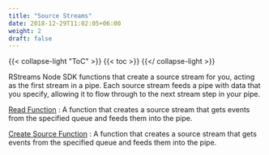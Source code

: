 ```yaml
---
title: "Source Streams"
date: 2018-12-29T11:02:05+06:00
weight: 2
draft: false
---
```


{{< collapse-light "ToC" >}}
{{< toc  >}}
{{</ collapse-light >}}

RStreams Node SDK functions that create a source stream for you, acting as the first stream in a pipe.  Each source stream feeds a pipe with data that 
you specify, allowing it to flow through to the next stream step in your pipe.

[Read Function](./read)
: A function that creates a source stream that gets events from the specified queue and feeds them into the pipe.

[Create Source Function](./createsource)
: A function that creates a source stream that gets events from the specified queue and feeds them into the pipe.